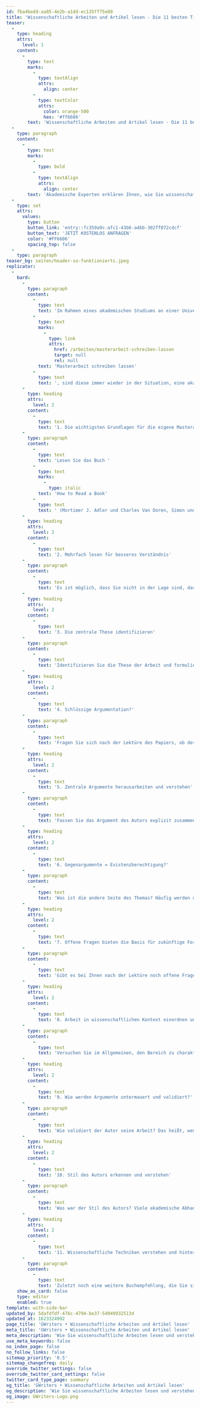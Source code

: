 ```yaml
---
id: fba4bedd-aa85-4e2b-a1dd-ec135ff75e80
title: 'Wissenschaftliche Arbeiten und Artikel lesen - Die 11 besten Tipps'
teaser:
  -
    type: heading
    attrs:
      level: 1
    content:
      -
        type: text
        marks:
          -
            type: textAlign
            attrs:
              align: center
          -
            type: textColor
            attrs:
              color: orange-500
              hex: '#ff6606'
        text: 'Wissenschaftliche Arbeiten und Artikel lesen - Die 11 besten Tipps'
  -
    type: paragraph
    content:
      -
        type: text
        marks:
          -
            type: bold
          -
            type: textAlign
            attrs:
              align: center
        text: 'Akademische Experten erklären Ihnen, wie Sie wissenschaftliche Arbeiten und Artikel lesen und von Ihrem Lernerfolg profitieren, wenn Sie Ihre Masterarbeit schreiben'
  -
    type: set
    attrs:
      values:
        type: button
        button_link: 'entry::fc359a9c-afc1-43b6-a4bb-302ff072cdcf'
        button_text: 'JETZT KOSTENLOS ANFRAGEN'
        color: '#FF6606'
        spacing_top: false
  -
    type: paragraph
teaser_bg: seiten/header-so-funktionierts.jpeg
replicator:
  -
    bard:
      -
        type: paragraph
        content:
          -
            type: text
            text: 'Im Rahmen eines akademischen Studiums an einer Universität und besonders dann, wenn Lehrstühle Studenten eine wissenschaftliche Arbeit wie beispielsweise eine '
          -
            type: text
            marks:
              -
                type: link
                attrs:
                  href: /arbeiten/masterarbeit-schreiben-lassen
                  target: null
                  rel: null
            text: 'Masterarbeit schreiben lassen'
          -
            type: text
            text: ', sind diese immer wieder in der Situation, eine akademische Arbeit oder wissenschaftliche Artikel lesen zu müssen. Im Folgenden haben wir nach Dr. Spencer Rugaber (2006) ein Auflistung der 11 besten Tipps, Richtlinien und Fragen, für Sie zusammengestellt. Wenn Sie diese beim Lesen wissenschaftlicher Texte. helfen Ihnen diese maßgeblich, ein besseres Verständnis bei der Lektüre zu erzielen und Ihren persönlichen Informationsgewinn zu maximieren.'
      -
        type: heading
        attrs:
          level: 2
        content:
          -
            type: text
            text: '1. Die wichtigsten Grundlagen für die eigene Masterarbeit'
      -
        type: paragraph
        content:
          -
            type: text
            text: 'Lesen Sie das Buch '
          -
            type: text
            marks:
              -
                type: italic
            text: 'How to Read a Book'
          -
            type: text
            text: ' (Mortimer J. Adler und Charles Van Doren, Simon und Schuster, 1940) an. Auch wenn dieses Werk schon einige Jahre alt ist, sind dessen Inhalte noch immer aktuell und es bietet nicht nur viele nützliche Ratschläge, um Ihre Lesefähigkeiten zu verbessern, sondern stellt auch die Basis für eine Reihe von Lernmethoden dar.'
      -
        type: heading
        attrs:
          level: 2
        content:
          -
            type: text
            text: '2. Mehrfach lesen für besseres Verständnis'
      -
        type: paragraph
        content:
          -
            type: text
            text: 'Es ist möglich, dass Sie nicht in der Lage sind, das gesamte Papier in nur einem Lesedurchgang zu verstehen. Verschaffen Sie sich im ersten Durchgang einen Überblick, schlagen Sie alle Vokabeln nach, die Sie nicht verstehen, und schreiben Sie Ihre offenen Fragen auf. Dann machen Sie einen weiteren Durchgang, in dem Sie die Puzzleteile zusammenfügen.'
      -
        type: heading
        attrs:
          level: 2
        content:
          -
            type: text
            text: '3. Die zentrale These identifizieren'
      -
        type: paragraph
        content:
          -
            type: text
            text: 'Identifizieren Sie die These der Arbeit und formulieren Sie diese in einem einfachen Satz. Die These ist die Hauptidee, von der der Autor versucht, Sie zu überzeugen. Es ist manchmal überraschend schwer, diese zu bestimmen, jedoch hilft Ihnen das Verständnis der These dabei, die Essenz einer wissenschaftlichen Arbeit zu identifizieren. Die Fähigkeit, die zentrale These einer Arbeit zu identifizieren und klar zu definieren, wird Ihnen darüber hinaus auch noch überaus behilflich sein, wenn Sie bspw. Ihre eigene Masterarbeit schreiben.'
      -
        type: heading
        attrs:
          level: 2
        content:
          -
            type: text
            text: '4. Schlüssige Argumentation?'
      -
        type: paragraph
        content:
          -
            type: text
            text: 'Fragen Sie sich nach der Lektüre des Papiers, ob der Autor Sie von der These überzeugt hat oder nicht. Wenn nicht, warum nicht? War die Logik fehlerhaft? Wurden nicht genügend Beweise vorgelegt?'
      -
        type: heading
        attrs:
          level: 2
        content:
          -
            type: text
            text: '5. Zentrale Argumente herausarbeiten und verstehen'
      -
        type: paragraph
        content:
          -
            type: text
            text: 'Fassen Sie das Argument des Autors explizit zusammen. Das heißt, schreiben Sie die Punkte in der Argumentation des Autors und die Gründe für jeden Punkt auf.'
      -
        type: heading
        attrs:
          level: 2
        content:
          -
            type: text
            text: '6. Gegenargumente = Existenzberechtigung?'
      -
        type: paragraph
        content:
          -
            type: text
            text: 'Was ist die andere Seite des Themas? Häufig werden die Autoren dies explizit und mit mehr oder weniger starken Verzerrungen angeben. Selbst wenn der Autor die andere Seite überhaupt nicht erwähnt, sollten Sie versuchen, die relevanten Gegenargumente zusammenzufassen. Denn wenn es keine Gegenseite gibt, warum wurde die Arbeit dann überhaupt geschrieben?'
      -
        type: heading
        attrs:
          level: 2
        content:
          -
            type: text
            text: '7. Offene Fragen bieten die Basis für zukünftige Forschung'
      -
        type: paragraph
        content:
          -
            type: text
            text: 'Gibt es bei Ihnen nach der Lektüre noch offene Fragen? Oftmals wird ein Autor explizit "Zukunftsarbeit" ansprechen, die zur Nachbereitung der vorgestellten Arbeit durchgeführt werden kann. Umgekehrt kann es sein, dass der Autor einige offensichtliche Fragen übersehen hat, die durch die Arbeit unbeantwortet bleiben.'
      -
        type: heading
        attrs:
          level: 2
        content:
          -
            type: text
            text: '8. Arbeit in wissenschaftlichen Kontext einordnen und verstehen'
      -
        type: paragraph
        content:
          -
            type: text
            text: 'Versuchen Sie im Allgemeinen, den Bereich zu charakterisieren, in dem der Autor arbeitet. Oftmals wird der Autor dies explizit tun, indem er über "Verwandte Arbeiten" spricht. Und ein gründlicher Autor wird erörtern, wie sich seine Arbeit von den Konkurrenten des Autors unterscheidet und in den wissenschaftlichen Kontext der aktuellen Forschung einordnet.'
      -
        type: heading
        attrs:
          level: 2
        content:
          -
            type: text
            text: '9. Wie werden Argumente untermauert und validiert?'
      -
        type: paragraph
        content:
          -
            type: text
            text: 'Wie validiert der Autor seine Arbeit? Das heißt, wenn ein Autor einen Fall vorbringt, sollte er Beweise vorlegen, die ihn untermauern. Verschiedene Bereiche verwenden unterschiedliche Arten von Beweisen. Zum Beispiel liefern Mathematiker Beweise, Psychologen führen Experimente durch und Ingenieure bauen oft Prototypen. Wichtige Aspekte die auch Sie beachten müssen, wenn Sie Ihre Masterarbeit schreiben. Hüten Sie sich vor Papieren, die zwar Meinungen anbieten, aber nicht die Beweise liefern, die diese stützen.'
      -
        type: heading
        attrs:
          level: 2
        content:
          -
            type: text
            text: '10. Stil des Autors erkennen und verstehen'
      -
        type: paragraph
        content:
          -
            type: text
            text: 'Was war der Stil des Autors? Viele akademische Abhandlungen sind ziemlich (zu) trocken und geben nur die Fakten mit wenig Schnörkel wieder. Andere sind eher tutorieller Natur und verwenden das Pronomen der zweiten Person ("Sie") statt der unpersönlichen dritten Person ("er"/"sie"/"es"). Einige benutzen die aktive Stimme, andere das Passiv. Einige verwenden sogar eine gelegentliche Redewendung, um den Lesefluss zu beleben.'
      -
        type: heading
        attrs:
          level: 2
        content:
          -
            type: text
            text: '11. Wissenschaftliche Techniken verstehen und hinterfragen'
      -
        type: paragraph
        content:
          -
            type: text
            text: 'Zuletzt noch eine weitere Buchempfehlung, die Sie sich ansehen sollten: Writing Arguments: A Rhetoric with Readings (John D. Ramage, John C. Bean, und June Johnson, Longman Publishers, 2004). Dieses Buch beschreibt die Techniken, die Autoren bei der Darstellung und Verteidigung ihrer Positionen verwenden (oder missbrauchen). Das Verständnis der Techniken, die Autoren in ihren wissenschaftlichen Texten verwenden, kann Ihre Lesefähigkeit verbessern.'
    show_as_card: false
    type: editor
    enabled: true
template: with-side-bar
updated_by: 5dafdfdf-476c-4794-be37-54949932513d
updated_at: 1623324992
page_title: 'GWriters • Wissenschaftliche Arbeiten und Artikel lesen'
meta_title: 'GWriters • Wissenschaftliche Arbeiten und Artikel lesen'
meta_description: 'Wie Sie wissenschaftliche Arbeiten lesen und verstehen - unsere erfahrenen akademischen Experten erläutern Ihnen die besten Tipps und Richtlinien.'
use_meta_keywords: false
no_index_page: false
no_follow_links: false
sitemap_priority: '0.5'
sitemap_changefreq: daily
override_twitter_settings: false
override_twitter_card_settings: false
twitter_card_type_page: summary
og_title: 'GWriters • Wissenschaftliche Arbeiten und Artikel lesen'
og_description: 'Wie Sie wissenschaftliche Arbeiten lesen und verstehen - unsere erfahrenen akademischen Experten erläutern Ihnen die besten Tipps und Richtlinien.'
og_image: GWriters-Logo.png
---
```

